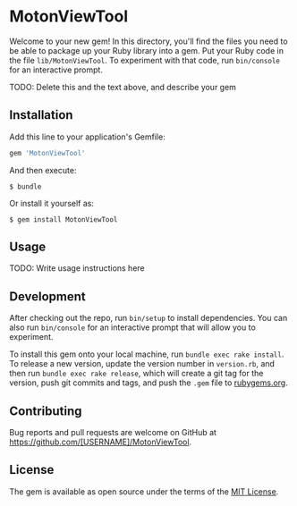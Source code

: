 # MotonViewTool

Welcome to your new gem! In this directory, you'll find the files you need to be able to package up your Ruby library into a gem. Put your Ruby code in the file `lib/MotonViewTool`. To experiment with that code, run `bin/console` for an interactive prompt.

TODO: Delete this and the text above, and describe your gem

## Installation

Add this line to your application's Gemfile:

```ruby
gem 'MotonViewTool'
```

And then execute:

    $ bundle

Or install it yourself as:

    $ gem install MotonViewTool

## Usage

TODO: Write usage instructions here

## Development

After checking out the repo, run `bin/setup` to install dependencies. You can also run `bin/console` for an interactive prompt that will allow you to experiment.

To install this gem onto your local machine, run `bundle exec rake install`. To release a new version, update the version number in `version.rb`, and then run `bundle exec rake release`, which will create a git tag for the version, push git commits and tags, and push the `.gem` file to [rubygems.org](https://rubygems.org).

## Contributing

Bug reports and pull requests are welcome on GitHub at https://github.com/[USERNAME]/MotonViewTool.

## License

The gem is available as open source under the terms of the [MIT License](http://opensource.org/licenses/MIT).
